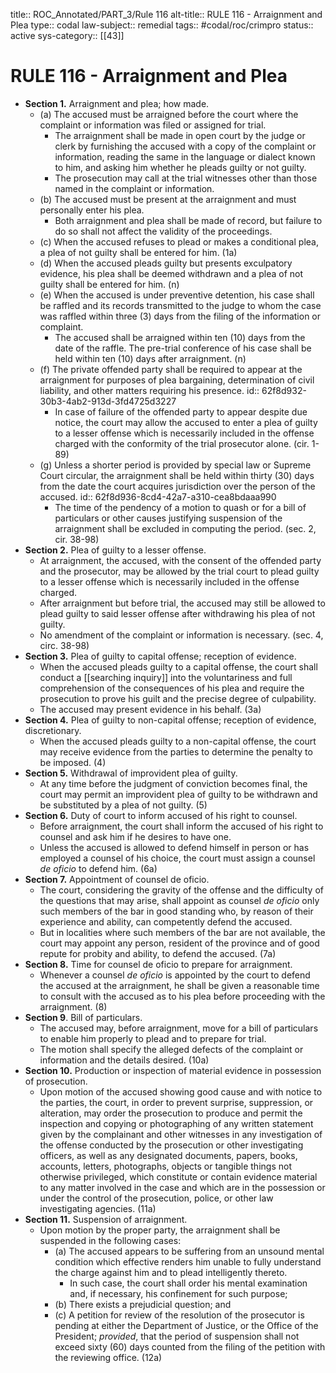 title:: ROC_Annotated/PART_3/Rule 116
alt-title:: RULE 116 - Arraignment and Plea
type:: codal
law-subject:: remedial
tags:: #codal/roc/crimpro
status:: active
sys-category:: [[43]]

# RULE 116 - Arraignment and Plea
- **Section  1.** Arraignment and plea; how made.
	- (a) The accused must be arraigned before the court where the complaint or information was filed or assigned for trial.
		- The arraignment shall be made in open court by the judge or clerk by furnishing the accused with a copy of the complaint or information, reading the same in the language or dialect known to him, and asking him whether he pleads guilty or not guilty.
		- The prosecution may call at the trial witnesses other than those named in the complaint or information.
	- (b) The accused must be present at the arraignment and must personally enter his plea.
		- Both arraignment and plea shall be made of record, but failure to do so shall not affect the validity of the proceedings.
	- (c) When the accused refuses to plead or makes a conditional plea, a plea of not guilty shall be entered for him. (1a)
	- (d) When the accused pleads guilty but presents exculpatory evidence, his plea shall be deemed withdrawn and a plea of not guilty shall be entered for him. (n)
	- (e) When the accused is under preventive detention, his case shall be raffled and its records transmitted to the judge to whom the case was raffled within three (3) days from the filing of the information or complaint.
		- The accused shall be arraigned within ten (10) days from the date of the raffle. The pre-trial conference of his case shall be held within ten (10) days after arraignment. (n)
	- (f) The private offended party shall be required to appear at the arraignment for purposes of plea bargaining, determination of civil liability, and other matters requiring his presence.
	  id:: 62f8d932-30b3-4ab2-913d-3fd4725d3227
		- In case of failure of the offended party to appear despite due notice, the court may allow the accused to enter a plea of guilty to a lesser offense which is necessarily included in the offense charged with the conformity of the trial prosecutor alone. (cir. 1-89)
	- (g) Unless a shorter period is provided by special law or Supreme Court circular, the arraignment shall be held within thirty (30) days from the date the court acquires jurisdiction over the person of the accused.
	  id:: 62f8d936-8cd4-42a7-a310-cea8bdaaa990
		- The time of the pendency of a motion to quash or for a bill of particulars or other causes justifying suspension of the arraignment shall be excluded in computing the period. (sec. 2, cir. 38-98)
- **Section  2.** Plea of guilty to a lesser offense.
	- At arraignment, the accused, with the consent of the offended party and the prosecutor, may be allowed by the trial court to plead guilty to a lesser offense which is necessarily included in the offense charged.
	- After arraignment but before trial, the accused may still be allowed to plead guilty to said lesser offense after withdrawing his plea of not guilty.
	- No amendment of the complaint or information is necessary. (sec. 4, circ. 38-98)
- **Section  3.** Plea of guilty to capital offense; reception of evidence.
	- When the accused pleads guilty to a capital offense, the court shall conduct a [[searching inquiry]] into the voluntariness and full comprehension of the consequences of his plea and require the prosecution to prove his guilt and the precise degree of culpability.
	- The accused may present evidence in his behalf. (3a)
- **Section  4.** Plea of guilty to non-capital offense; reception of evidence, discretionary.
	- When the accused pleads guilty to a non-capital offense, the court may receive evidence from the parties to determine the penalty to be imposed. (4)
- **Section  5.** Withdrawal of improvident plea of guilty.
	- At any time before the judgment of conviction becomes final, the court may permit an improvident plea of guilty to be withdrawn and be substituted by a plea of not guilty. (5)
- **Section  6.** Duty of court to inform accused of his right to counsel.
	- Before arraignment, the court shall inform the accused of his right to counsel and ask him if he desires to have one.
	- Unless the accused is allowed to defend himself in person or has employed a counsel of his choice, the court must assign a counsel _de oficio_ to defend him. (6a)
- **Section  7.** Appointment of counsel de oficio.
	- The court, considering the gravity of the offense and the difficulty of the questions that may arise, shall appoint as counsel _de oficio_ only such members of the bar in good standing who, by reason of their experience and ability, can competently defend the accused.
	- But in localities where such members of the bar are not available, the court may appoint any person, resident of the province and of good repute for probity and ability, to defend the accused. (7a)
- **Section  8.** Time for counsel de oficio to prepare for arraignment.
	- Whenever a counsel _de oficio_ is appointed by the court to defend the accused at the arraignment, he shall be given a reasonable time to consult with the accused as to his plea before proceeding with the arraignment. (8)
- **Section  9**. Bill of particulars.
	- The accused may, before arraignment, move for a bill of particulars to enable him properly to plead and to prepare for trial.
	- The motion shall specify the alleged defects of the complaint or information and the details desired. (10a)
- **Section  10.** Production or inspection of material evidence in possession of prosecution.
	- Upon motion of the accused showing good cause and with notice to the parties, the court, in order to prevent surprise, suppression, or alteration, may order the prosecution to produce and permit the inspection and copying or photographing of any written statement given by the complainant and other witnesses in any investigation of the offense conducted by the prosecution or other investigating officers, as well as any designated documents, papers, books, accounts, letters, photographs, objects or tangible things not otherwise privileged, which constitute or contain evidence material to any matter involved in the case and which are in the possession or under the control of the prosecution, police, or other law investigating agencies. (11a)
- **Section  11.** Suspension of arraignment.
	- Upon motion by the proper party, the arraignment shall be suspended in the following cases:
		- (a) The accused appears to be suffering from an unsound mental condition which effective renders him unable to fully understand the charge against him and to plead intelligently thereto.
			- In such case, the court shall order his mental examination and, if necessary, his confinement for such purpose;
		- (b) There exists a prejudicial question; and
		- (c) A petition for review of the resolution of the prosecutor is pending at either the Department of Justice, or the Office of the President; _provided_, that the period of suspension shall not exceed sixty (60) days counted from the filing of the petition with the reviewing office. (12a)
